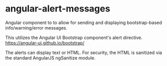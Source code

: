 # angular-alert-messages
Angular component to to allow for sending and displaying bootstrap-based info/warning/error messages.

This utilizes the Angular UI Bootstrap component's alert directive. https://angular-ui.github.io/bootstrap/

The alerts can display text or HTML. For security, the HTML is sanitized via the standard AngularJS ngSanitize module.
